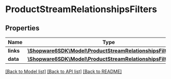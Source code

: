 # ProductStreamRelationshipsFilters

## Properties
Name | Type | Description | Notes
------------ | ------------- | ------------- | -------------
**links** | [**\Shopware6SDK\Model\ProductStreamRelationshipsFiltersLinks**](ProductStreamRelationshipsFiltersLinks.md) |  | [optional] 
**data** | [**\Shopware6SDK\Model\ProductStreamRelationshipsFiltersData[]**](ProductStreamRelationshipsFiltersData.md) |  | [optional] 

[[Back to Model list]](../../README.md#documentation-for-models) [[Back to API list]](../../README.md#documentation-for-api-endpoints) [[Back to README]](../../README.md)

